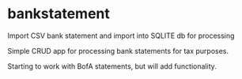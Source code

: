 # bankstatement
Import CSV bank statement and import into SQLITE db for processing

Simple CRUD app for processing bank statements for tax purposes.

Starting to work with BofA statements, but will add functionality.
